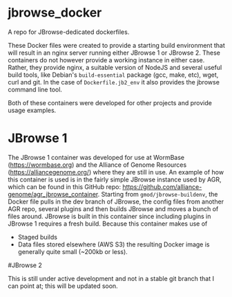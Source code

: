 # jbrowse_docker
A repo for JBrowse-dedicated dockerfiles.

These Docker files were created to provide a starting build environment
that will result in an nginx server running either JBrowse 1 or 
JBrowse 2. These containers do not however provide a working instance
in either case. Rather, they provide nginx, a suitable version of 
NodeJS and several useful build tools, like Debian's `build-essential`
package (gcc, make, etc), wget, curl and git. In the case of 
`Dockerfile.jb2_env` it also provides the jbrowse command line
tool.

Both of these containers were developed for other projects and provide 
usage examples.

# JBrowse 1

The JBrowse 1 container was developed for use at WormBase
(https://wormbase.org) and the Alliance of Genome Resources
(https://alliancegenome.org/) where they are still in use. An example 
of how this container is used is in the fairly simple JBrowse instance
used by AGR, which can be found in this GitHub repo:
https://github.com/alliance-genome/agr_jbrowse_container.  Starting
from `gmod/jbrowse-buildenv`, the Docker file pulls in the dev
branch of JBrowse, the config files from another AGR repo, several
plugins and then builds JBrowse and moves a bunch of files around.
JBrowse is built in this container since including plugins in JBrowse 1
requires a fresh build.  Because this container makes use of 
* Staged builds
* Data files stored elsewhere (AWS S3)
the resulting Docker image is generally quite small (~200kb or less).

#JBrowse 2

This is still under active development and not in a stable git branch
that I can point at; this will be updated soon.

